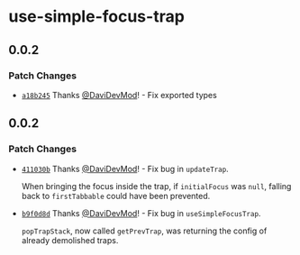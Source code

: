 # use-simple-focus-trap

## 0.0.2

### Patch Changes

- [`a18b245`](https://github.com/DaviDevMod/use-simple-focus-trap/commit/a18b2453f74e4e775139ee7ed70ab3369b2f8a50) Thanks [@DaviDevMod](https://github.com/DaviDevMod)! - Fix exported types

## 0.0.2

### Patch Changes

- [`411030b`](https://github.com/DaviDevMod/use-simple-focus-trap/commit/411030b1a9c8d0bc36224d3ab693cb448559abab) Thanks [@DaviDevMod](https://github.com/DaviDevMod)! - Fix bug in `updateTrap`.

  When bringing the focus inside the trap, if `initialFocus` was `null`, falling back to `firstTabbable` could have been prevented.

* [`b9f0d8d`](https://github.com/DaviDevMod/use-simple-focus-trap/commit/b9f0d8d2815e3a94573d7442b399c6af3e3b7fe0) Thanks [@DaviDevMod](https://github.com/DaviDevMod)! - Fix bug in `useSimpleFocusTrap`.

  `popTrapStack`, now called `getPrevTrap`, was returning the config of already demolished traps.
